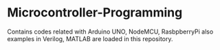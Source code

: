 # Microcontroller-Programming

Contains codes related with Arduino UNO, NodeMCU, RasbpberryPi also examples in Verilog, MATLAB are loaded in this repository.

